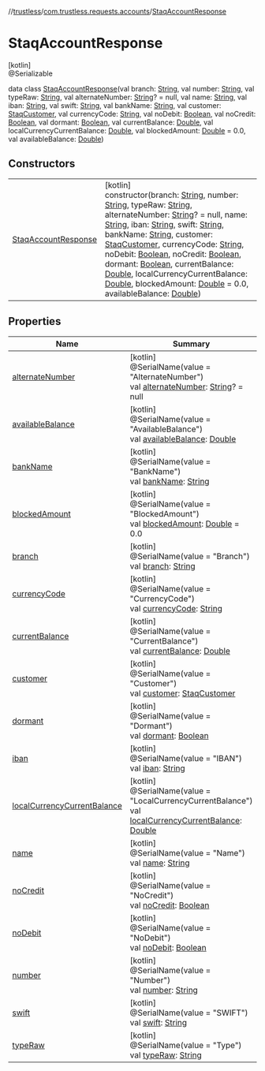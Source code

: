 //[trustless](../../../index.md)/[com.trustless.requests.accounts](../index.md)/[StaqAccountResponse](index.md)

# StaqAccountResponse

[kotlin]\
@Serializable

data class [StaqAccountResponse](index.md)(val branch: [String](https://kotlinlang.org/api/latest/jvm/stdlib/kotlin/-string/index.html), val number: [String](https://kotlinlang.org/api/latest/jvm/stdlib/kotlin/-string/index.html), val typeRaw: [String](https://kotlinlang.org/api/latest/jvm/stdlib/kotlin/-string/index.html), val alternateNumber: [String](https://kotlinlang.org/api/latest/jvm/stdlib/kotlin/-string/index.html)? = null, val name: [String](https://kotlinlang.org/api/latest/jvm/stdlib/kotlin/-string/index.html), val iban: [String](https://kotlinlang.org/api/latest/jvm/stdlib/kotlin/-string/index.html), val swift: [String](https://kotlinlang.org/api/latest/jvm/stdlib/kotlin/-string/index.html), val bankName: [String](https://kotlinlang.org/api/latest/jvm/stdlib/kotlin/-string/index.html), val customer: [StaqCustomer](../-staq-customer/index.md), val currencyCode: [String](https://kotlinlang.org/api/latest/jvm/stdlib/kotlin/-string/index.html), val noDebit: [Boolean](https://kotlinlang.org/api/latest/jvm/stdlib/kotlin/-boolean/index.html), val noCredit: [Boolean](https://kotlinlang.org/api/latest/jvm/stdlib/kotlin/-boolean/index.html), val dormant: [Boolean](https://kotlinlang.org/api/latest/jvm/stdlib/kotlin/-boolean/index.html), val currentBalance: [Double](https://kotlinlang.org/api/latest/jvm/stdlib/kotlin/-double/index.html), val localCurrencyCurrentBalance: [Double](https://kotlinlang.org/api/latest/jvm/stdlib/kotlin/-double/index.html), val blockedAmount: [Double](https://kotlinlang.org/api/latest/jvm/stdlib/kotlin/-double/index.html) = 0.0, val availableBalance: [Double](https://kotlinlang.org/api/latest/jvm/stdlib/kotlin/-double/index.html))

## Constructors

| | |
|---|---|
| [StaqAccountResponse](-staq-account-response.md) | [kotlin]<br>constructor(branch: [String](https://kotlinlang.org/api/latest/jvm/stdlib/kotlin/-string/index.html), number: [String](https://kotlinlang.org/api/latest/jvm/stdlib/kotlin/-string/index.html), typeRaw: [String](https://kotlinlang.org/api/latest/jvm/stdlib/kotlin/-string/index.html), alternateNumber: [String](https://kotlinlang.org/api/latest/jvm/stdlib/kotlin/-string/index.html)? = null, name: [String](https://kotlinlang.org/api/latest/jvm/stdlib/kotlin/-string/index.html), iban: [String](https://kotlinlang.org/api/latest/jvm/stdlib/kotlin/-string/index.html), swift: [String](https://kotlinlang.org/api/latest/jvm/stdlib/kotlin/-string/index.html), bankName: [String](https://kotlinlang.org/api/latest/jvm/stdlib/kotlin/-string/index.html), customer: [StaqCustomer](../-staq-customer/index.md), currencyCode: [String](https://kotlinlang.org/api/latest/jvm/stdlib/kotlin/-string/index.html), noDebit: [Boolean](https://kotlinlang.org/api/latest/jvm/stdlib/kotlin/-boolean/index.html), noCredit: [Boolean](https://kotlinlang.org/api/latest/jvm/stdlib/kotlin/-boolean/index.html), dormant: [Boolean](https://kotlinlang.org/api/latest/jvm/stdlib/kotlin/-boolean/index.html), currentBalance: [Double](https://kotlinlang.org/api/latest/jvm/stdlib/kotlin/-double/index.html), localCurrencyCurrentBalance: [Double](https://kotlinlang.org/api/latest/jvm/stdlib/kotlin/-double/index.html), blockedAmount: [Double](https://kotlinlang.org/api/latest/jvm/stdlib/kotlin/-double/index.html) = 0.0, availableBalance: [Double](https://kotlinlang.org/api/latest/jvm/stdlib/kotlin/-double/index.html)) |

## Properties

| Name | Summary |
|---|---|
| [alternateNumber](alternate-number.md) | [kotlin]<br>@SerialName(value = &quot;AlternateNumber&quot;)<br>val [alternateNumber](alternate-number.md): [String](https://kotlinlang.org/api/latest/jvm/stdlib/kotlin/-string/index.html)? = null |
| [availableBalance](available-balance.md) | [kotlin]<br>@SerialName(value = &quot;AvailableBalance&quot;)<br>val [availableBalance](available-balance.md): [Double](https://kotlinlang.org/api/latest/jvm/stdlib/kotlin/-double/index.html) |
| [bankName](bank-name.md) | [kotlin]<br>@SerialName(value = &quot;BankName&quot;)<br>val [bankName](bank-name.md): [String](https://kotlinlang.org/api/latest/jvm/stdlib/kotlin/-string/index.html) |
| [blockedAmount](blocked-amount.md) | [kotlin]<br>@SerialName(value = &quot;BlockedAmount&quot;)<br>val [blockedAmount](blocked-amount.md): [Double](https://kotlinlang.org/api/latest/jvm/stdlib/kotlin/-double/index.html) = 0.0 |
| [branch](branch.md) | [kotlin]<br>@SerialName(value = &quot;Branch&quot;)<br>val [branch](branch.md): [String](https://kotlinlang.org/api/latest/jvm/stdlib/kotlin/-string/index.html) |
| [currencyCode](currency-code.md) | [kotlin]<br>@SerialName(value = &quot;CurrencyCode&quot;)<br>val [currencyCode](currency-code.md): [String](https://kotlinlang.org/api/latest/jvm/stdlib/kotlin/-string/index.html) |
| [currentBalance](current-balance.md) | [kotlin]<br>@SerialName(value = &quot;CurrentBalance&quot;)<br>val [currentBalance](current-balance.md): [Double](https://kotlinlang.org/api/latest/jvm/stdlib/kotlin/-double/index.html) |
| [customer](customer.md) | [kotlin]<br>@SerialName(value = &quot;Customer&quot;)<br>val [customer](customer.md): [StaqCustomer](../-staq-customer/index.md) |
| [dormant](dormant.md) | [kotlin]<br>@SerialName(value = &quot;Dormant&quot;)<br>val [dormant](dormant.md): [Boolean](https://kotlinlang.org/api/latest/jvm/stdlib/kotlin/-boolean/index.html) |
| [iban](iban.md) | [kotlin]<br>@SerialName(value = &quot;IBAN&quot;)<br>val [iban](iban.md): [String](https://kotlinlang.org/api/latest/jvm/stdlib/kotlin/-string/index.html) |
| [localCurrencyCurrentBalance](local-currency-current-balance.md) | [kotlin]<br>@SerialName(value = &quot;LocalCurrencyCurrentBalance&quot;)<br>val [localCurrencyCurrentBalance](local-currency-current-balance.md): [Double](https://kotlinlang.org/api/latest/jvm/stdlib/kotlin/-double/index.html) |
| [name](name.md) | [kotlin]<br>@SerialName(value = &quot;Name&quot;)<br>val [name](name.md): [String](https://kotlinlang.org/api/latest/jvm/stdlib/kotlin/-string/index.html) |
| [noCredit](no-credit.md) | [kotlin]<br>@SerialName(value = &quot;NoCredit&quot;)<br>val [noCredit](no-credit.md): [Boolean](https://kotlinlang.org/api/latest/jvm/stdlib/kotlin/-boolean/index.html) |
| [noDebit](no-debit.md) | [kotlin]<br>@SerialName(value = &quot;NoDebit&quot;)<br>val [noDebit](no-debit.md): [Boolean](https://kotlinlang.org/api/latest/jvm/stdlib/kotlin/-boolean/index.html) |
| [number](number.md) | [kotlin]<br>@SerialName(value = &quot;Number&quot;)<br>val [number](number.md): [String](https://kotlinlang.org/api/latest/jvm/stdlib/kotlin/-string/index.html) |
| [swift](swift.md) | [kotlin]<br>@SerialName(value = &quot;SWIFT&quot;)<br>val [swift](swift.md): [String](https://kotlinlang.org/api/latest/jvm/stdlib/kotlin/-string/index.html) |
| [typeRaw](type-raw.md) | [kotlin]<br>@SerialName(value = &quot;Type&quot;)<br>val [typeRaw](type-raw.md): [String](https://kotlinlang.org/api/latest/jvm/stdlib/kotlin/-string/index.html) |
